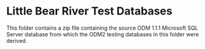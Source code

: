Little Bear River Test Databases
=====================================
This folder contains a zip file containing the source ODM 1.1.1 Microsoft SQL Server database from which the ODM2 testing databases in this folder were derived.